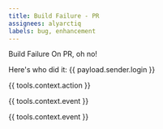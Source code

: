 ```yaml
---
title: Build Failure - PR
assignees: alyarctiq
labels: bug, enhancement
---
```

Build Failure On PR, oh no! 

Here's who did it: {{ payload.sender.login }}

{{ tools.context.action }}

{{ tools.context.event }}

{{ tools.context.event }}


